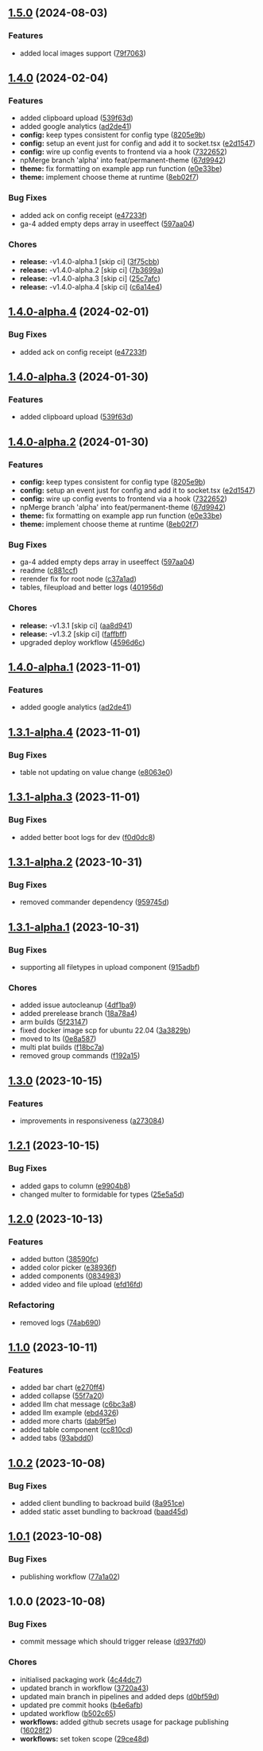 ## [1.5.0](https://github.com/sudomakes/backroad/compare/v1.4.0...v1.5.0) (2024-08-03)


### Features

* added local images support ([79f7063](https://github.com/sudomakes/backroad/commit/79f70639f988ab5e6f3d5ffcacd3ab2573653e13))

## [1.4.0](https://github.com/sudomakes/backroad/compare/v1.3.2...v1.4.0) (2024-02-04)


### Features

* added clipboard upload ([539f63d](https://github.com/sudomakes/backroad/commit/539f63d93ef6f9d1da02b65aa1e5b7282020b6f2))
* added google analytics ([ad2de41](https://github.com/sudomakes/backroad/commit/ad2de41d1a7c7cc2322638920accf14d2e1982cc))
* **config:** keep types consistent for config type ([8205e9b](https://github.com/sudomakes/backroad/commit/8205e9b3e2a4dd4746d2c7871524f406676e8d29))
* **config:** setup an event just for config and add it to socket.tsx ([e2d1547](https://github.com/sudomakes/backroad/commit/e2d1547eb66ce5893b9ef5983975c4f387595988))
* **config:** wire up config events to frontend via a hook ([7322652](https://github.com/sudomakes/backroad/commit/73226522d8d9554ef772304c6b5ac529dc1ac253))
* npMerge branch 'alpha' into feat/permanent-theme ([67d9942](https://github.com/sudomakes/backroad/commit/67d9942cc2265d6119fcc29601e793db435a855f))
* **theme:** fix formatting on example app run function ([e0e33be](https://github.com/sudomakes/backroad/commit/e0e33bee149f85af228996b0c264c7c62e97524b))
* **theme:** implement choose theme at runtime ([8eb02f7](https://github.com/sudomakes/backroad/commit/8eb02f7a7eeeef7ffa6b67c4f083047d6bc35ad5))


### Bug Fixes

* added ack on config receipt ([e47233f](https://github.com/sudomakes/backroad/commit/e47233fbe7e9c05488f590a237de7f55b0cca9a6))
* ga-4 added empty deps array in useeffect ([597aa04](https://github.com/sudomakes/backroad/commit/597aa0469c3634bd262891f0c3295b1e988e11cd))


### Chores

* **release:** -v1.4.0-alpha.1 [skip ci] ([3f75cbb](https://github.com/sudomakes/backroad/commit/3f75cbb529531344624ab567bb7d68e3677f7365))
* **release:** -v1.4.0-alpha.2 [skip ci] ([7b3699a](https://github.com/sudomakes/backroad/commit/7b3699a5743e406b193960d98854390d1a617d03))
* **release:** -v1.4.0-alpha.3 [skip ci] ([25c7afc](https://github.com/sudomakes/backroad/commit/25c7afcb74d146c4ee30a337fd402a47a124438f))
* **release:** -v1.4.0-alpha.4 [skip ci] ([c6a14e4](https://github.com/sudomakes/backroad/commit/c6a14e41baa42d2372b3ea1a91beb50c9cad242f))

## [1.4.0-alpha.4](https://github.com/sudomakes/backroad/compare/v1.4.0-alpha.3...v1.4.0-alpha.4) (2024-02-01)


### Bug Fixes

* added ack on config receipt ([e47233f](https://github.com/sudomakes/backroad/commit/e47233fbe7e9c05488f590a237de7f55b0cca9a6))

## [1.4.0-alpha.3](https://github.com/sudomakes/backroad/compare/v1.4.0-alpha.2...v1.4.0-alpha.3) (2024-01-30)


### Features

* added clipboard upload ([539f63d](https://github.com/sudomakes/backroad/commit/539f63d93ef6f9d1da02b65aa1e5b7282020b6f2))

## [1.4.0-alpha.2](https://github.com/sudomakes/backroad/compare/v1.4.0-alpha.1...v1.4.0-alpha.2) (2024-01-30)


### Features

* **config:** keep types consistent for config type ([8205e9b](https://github.com/sudomakes/backroad/commit/8205e9b3e2a4dd4746d2c7871524f406676e8d29))
* **config:** setup an event just for config and add it to socket.tsx ([e2d1547](https://github.com/sudomakes/backroad/commit/e2d1547eb66ce5893b9ef5983975c4f387595988))
* **config:** wire up config events to frontend via a hook ([7322652](https://github.com/sudomakes/backroad/commit/73226522d8d9554ef772304c6b5ac529dc1ac253))
* npMerge branch 'alpha' into feat/permanent-theme ([67d9942](https://github.com/sudomakes/backroad/commit/67d9942cc2265d6119fcc29601e793db435a855f))
* **theme:** fix formatting on example app run function ([e0e33be](https://github.com/sudomakes/backroad/commit/e0e33bee149f85af228996b0c264c7c62e97524b))
* **theme:** implement choose theme at runtime ([8eb02f7](https://github.com/sudomakes/backroad/commit/8eb02f7a7eeeef7ffa6b67c4f083047d6bc35ad5))


### Bug Fixes

* ga-4 added empty deps array in useeffect ([597aa04](https://github.com/sudomakes/backroad/commit/597aa0469c3634bd262891f0c3295b1e988e11cd))
* readme ([c881ccf](https://github.com/sudomakes/backroad/commit/c881ccffbc30a0c768f0d26cbe8b611f8a6eae41))
* rerender fix for root node ([c37a1ad](https://github.com/sudomakes/backroad/commit/c37a1adc6444fdcba6f8b4eababcd1b66e161ea2))
* tables, fileupload and better logs ([401956d](https://github.com/sudomakes/backroad/commit/401956d555077145f32004fc7c214a52a0ffd860))


### Chores

* **release:** -v1.3.1 [skip ci] ([aa8d941](https://github.com/sudomakes/backroad/commit/aa8d941da3ac538702a9650479c0a3eae390cb48))
* **release:** -v1.3.2 [skip ci] ([faffbff](https://github.com/sudomakes/backroad/commit/faffbff0e7d6bb6d92c29c24dbb3c931dc003547))
* upgraded deploy workflow ([4596d6c](https://github.com/sudomakes/backroad/commit/4596d6c3d8b58552c5f290e83d6a8fc9c5726036))

## [1.4.0-alpha.1](https://github.com/sudomakes/backroad/compare/v1.3.1-alpha.4...v1.4.0-alpha.1) (2023-11-01)


### Features

* added google analytics ([ad2de41](https://github.com/sudomakes/backroad/commit/ad2de41d1a7c7cc2322638920accf14d2e1982cc))

## [1.3.1-alpha.4](https://github.com/sudomakes/backroad/compare/v1.3.1-alpha.3...v1.3.1-alpha.4) (2023-11-01)


### Bug Fixes

* table not updating on value change ([e8063e0](https://github.com/sudomakes/backroad/commit/e8063e0ab8bd712a5e9830913226e7f9138d316a))

## [1.3.1-alpha.3](https://github.com/sudomakes/backroad/compare/v1.3.1-alpha.2...v1.3.1-alpha.3) (2023-11-01)


### Bug Fixes

* added better boot logs for dev ([f0d0dc8](https://github.com/sudomakes/backroad/commit/f0d0dc88bdb075582396d6c284cd4c822bb59efa))

## [1.3.1-alpha.2](https://github.com/sudomakes/backroad/compare/v1.3.1-alpha.1...v1.3.1-alpha.2) (2023-10-31)


### Bug Fixes

* removed commander dependency ([959745d](https://github.com/sudomakes/backroad/commit/959745d70c1469c809d380e0b16e6303565a6323))

## [1.3.1-alpha.1](https://github.com/sudomakes/backroad/compare/v1.3.0...v1.3.1-alpha.1) (2023-10-31)


### Bug Fixes

* supporting all filetypes in upload component ([915adbf](https://github.com/sudomakes/backroad/commit/915adbf05858c703f5b79bb6d238510a3cc747a4))


### Chores

* added issue autocleanup ([4df1ba9](https://github.com/sudomakes/backroad/commit/4df1ba9bfeb62ed5c9039e7a6efce6f9d81070ad))
* added prerelease branch ([18a78a4](https://github.com/sudomakes/backroad/commit/18a78a4ba1f38e6579010ce7124ba6a9915df8e8))
* arm builds ([5f23147](https://github.com/sudomakes/backroad/commit/5f23147ac8c6195a28de8027a30aa82932cffcef))
* fixed docker image scp for ubuntu 22.04 ([3a3829b](https://github.com/sudomakes/backroad/commit/3a3829b12716522d5d726eeb415fc209d6b785f6))
* moved to lts ([0e8a587](https://github.com/sudomakes/backroad/commit/0e8a58770f51752a69a48d4a64ecd63e3cb45e85))
* multi plat builds ([f18bc7a](https://github.com/sudomakes/backroad/commit/f18bc7a52e0abba4e1016e8f2d684a56c0481f1b))
* removed group commands ([f192a15](https://github.com/sudomakes/backroad/commit/f192a15d7409ecd1a3464eb9ae4e574ca507a8e7))

## [1.3.0](https://github.com/sudomakes/backroad/compare/v1.2.1...v1.3.0) (2023-10-15)


### Features

* improvements in responsiveness ([a273084](https://github.com/sudomakes/backroad/commit/a273084e8178ac2671f2a6d62736992671e22d27))

## [1.2.1](https://github.com/sudomakes/backroad/compare/v1.2.0...v1.2.1) (2023-10-15)


### Bug Fixes

* added gaps to column ([e9904b8](https://github.com/sudomakes/backroad/commit/e9904b8b6ee0aa324747f0753a52902817d733d7))
* changed multer to formidable for types ([25e5a5d](https://github.com/sudomakes/backroad/commit/25e5a5dbc27bcb940c676f48a378106f5475d1ca))

## [1.2.0](https://github.com/sudomakes/backroad/compare/v1.1.0...v1.2.0) (2023-10-13)


### Features

* added button ([38590fc](https://github.com/sudomakes/backroad/commit/38590fc399178c756d9e4451ec7bc2e9adfae23f))
* added color picker ([e38936f](https://github.com/sudomakes/backroad/commit/e38936f8e5ac54546a8f912152f56b83c9d56396))
* added components ([0834983](https://github.com/sudomakes/backroad/commit/0834983d2fd35bc644a73b1383b2becb5ee6c811))
* added video and file upload ([efd16fd](https://github.com/sudomakes/backroad/commit/efd16fdc3ab47c48df289eb019583cabb2d1737f))


### Refactoring

* removed logs ([74ab690](https://github.com/sudomakes/backroad/commit/74ab6905331fdffc2c232738e66a5f717cfb74d3))

## [1.1.0](https://github.com/sudomakes/backroad/compare/v1.0.2...v1.1.0) (2023-10-11)


### Features

* added bar chart ([e270ff4](https://github.com/sudomakes/backroad/commit/e270ff4073c54372967d65702d02f04dd70de04c))
* added collapse ([55f7a20](https://github.com/sudomakes/backroad/commit/55f7a20397ccdaf50403b52490e79d7d01e90a3b))
* added llm chat message ([c6bc3a8](https://github.com/sudomakes/backroad/commit/c6bc3a83d86654fd2bea042abbd2c3cb91761b28))
* added llm example ([ebd4326](https://github.com/sudomakes/backroad/commit/ebd4326988f6e7c78055e2ef62957d744f95849d))
* added more charts ([dab9f5e](https://github.com/sudomakes/backroad/commit/dab9f5e88ff7b0c244591b38963d565c339e42c0))
* added table component ([cc810cd](https://github.com/sudomakes/backroad/commit/cc810cde2abf6af6389ddbb0b4ebca0d2d858504))
* added tabs ([93abdd0](https://github.com/sudomakes/backroad/commit/93abdd0cdd96b0d571a6a5741ed12daf6c99f1f9))

## [1.0.2](https://github.com/sudomakes/backroad/compare/v1.0.1...v1.0.2) (2023-10-08)


### Bug Fixes

* added client bundling to backroad build ([8a951ce](https://github.com/sudomakes/backroad/commit/8a951ce9a3126f6e0f154e8ad062fe7b3ec85f08))
* added static asset bundling to backroad ([baad45d](https://github.com/sudomakes/backroad/commit/baad45d1ef12374fea213bd21e2bceaae6355787))

## [1.0.1](https://github.com/sudomakes/backroad/compare/v1.0.0...v1.0.1) (2023-10-08)


### Bug Fixes

* publishing workflow ([77a1a02](https://github.com/sudomakes/backroad/commit/77a1a02d3e1fbf7a86358d3d531c5e8952564616))

## 1.0.0 (2023-10-08)


### Bug Fixes

* commit message which should trigger release ([d937fd0](https://github.com/sudomakes/backroad/commit/d937fd0b37d13b471b29924a5fb3f3686506d7a6))


### Chores

* initialised packaging work ([4c44dc7](https://github.com/sudomakes/backroad/commit/4c44dc743c8c3fcfe29f352897ed037741e60926))
* updated branch in workflow ([3720a43](https://github.com/sudomakes/backroad/commit/3720a434789dace1c2b44aec157ce284744254d2))
* updated main branch in pipelines and added deps ([d0bf59d](https://github.com/sudomakes/backroad/commit/d0bf59da23748ff55457072335578608e47b018f))
* updated pre commit hooks ([b4e6afb](https://github.com/sudomakes/backroad/commit/b4e6afb2c3b5e664867db9c7252c3beeb14db49e))
* updated workflow ([b502c65](https://github.com/sudomakes/backroad/commit/b502c65a439db717ccf93a37c50d6523aa9f3ef3))
* **workflows:** added github secrets usage for package publishing ([16028f2](https://github.com/sudomakes/backroad/commit/16028f2a1ece6152858afbf38e3a8294f8939d33))
* **workflows:** set token scope ([29ce48d](https://github.com/sudomakes/backroad/commit/29ce48d00e2e7a2680aa35a74e5dc11d5a4113fa))

